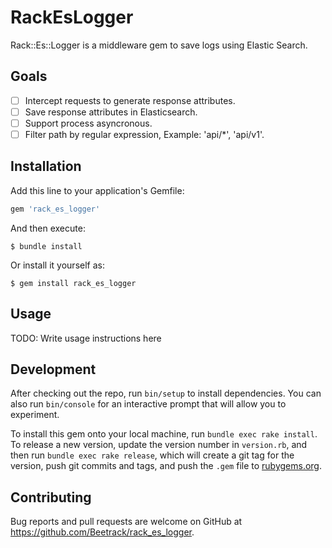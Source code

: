 # RackEsLogger

Rack::Es::Logger is a middleware gem to save logs using Elastic Search.

## Goals

- [ ] Intercept requests to generate response attributes.
- [ ] Save response attributes in Elasticsearch.
- [ ] Support process asyncronous.
- [ ] Filter path by regular expression, Example: 'api/*', 'api/v1'.

## Installation

Add this line to your application's Gemfile:

```ruby
gem 'rack_es_logger'
```

And then execute:

    $ bundle install

Or install it yourself as:

    $ gem install rack_es_logger

## Usage

TODO: Write usage instructions here

## Development

After checking out the repo, run `bin/setup` to install dependencies. You can also run `bin/console` for an interactive prompt that will allow you to experiment.

To install this gem onto your local machine, run `bundle exec rake install`. To release a new version, update the version number in `version.rb`, and then run `bundle exec rake release`, which will create a git tag for the version, push git commits and tags, and push the `.gem` file to [rubygems.org](https://rubygems.org).

## Contributing

Bug reports and pull requests are welcome on GitHub at https://github.com/Beetrack/rack_es_logger.

